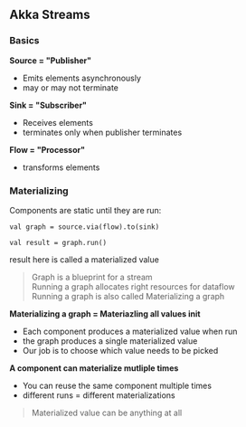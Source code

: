 ## Akka Streams

### Basics

**Source = "Publisher"**  
- Emits elements asynchronously
- may or may not terminate

**Sink = "Subscriber"**  
- Receives elements
- terminates only when publisher terminates

**Flow = "Processor"**
- transforms elements


### Materializing

Components are static until they are run: 

``val graph = source.via(flow).to(sink)``

``val result = graph.run()``

result here is called a materialized value

 > Graph is a blueprint for a stream  
 Running a graph allocates right resources for dataflow  
 Running a graph is also called Materializing a graph
 

**Materializing a graph = Materiazling all values init**
- Each component produces a materialized value when run
- the graph produces a single materialized value
- Our job is to choose which value needs to be picked

**A component can materialize mutliple times**
- You can reuse the same component multiple times 
- different runs = different materializations

> Materialized value can be anything at all




